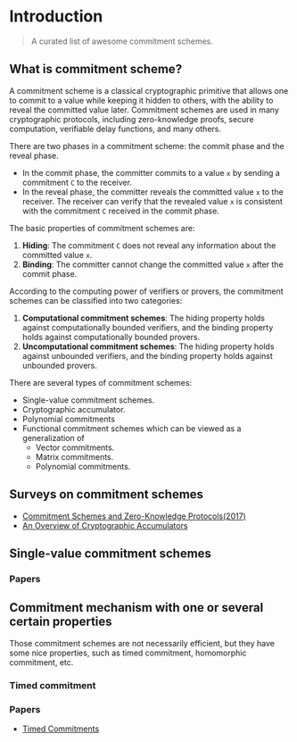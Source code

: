 # Introduction

> A curated list of awesome commitment schemes.

## What is commitment scheme?

A commitment scheme is a classical cryptographic primitive that allows one to commit to a value while keeping it hidden to others, with the ability to reveal the committed value later. Commitment schemes are used in many cryptographic protocols, including zero-knowledge proofs, secure computation, verifiable delay functions, and many others.

There are two phases in a commitment scheme: the commit phase and the reveal phase.

* In the commit phase, the committer commits to a value `x` by sending a commitment `C` to the receiver.
* In the reveal phase, the committer reveals the committed value `x` to the receiver. The receiver can verify that the revealed value `x` is consistent with the commitment `C` received in the commit phase.

The basic properties of commitment schemes are:

1. **Hiding**: The commitment `C` does not reveal any information about the committed value `x`.
2. **Binding**: The committer cannot change the committed value `x` after the commit phase.

According to the computing power of verifiers or provers, the commitment schemes can be classified into two categories:

1. **Computational commitment schemes**: The hiding property holds against computationally bounded verifiers, and the binding property holds against computationally bounded provers.
2. **Uncomputational commitment schemes**: The hiding property holds against unbounded verifiers, and the binding property holds against unbounded provers.

There are several types of commitment schemes:

* Single-value commitment schemes.
* Cryptographic accumulator.
* Polynomial commitments
* Functional commitment schemes which can be viewed as a generalization of
  * Vector commitments.
  * Matrix commitments.
  * Polynomial commitments.

## Surveys on commitment schemes

* [Commitment Schemes and Zero-Knowledge Protocols(2017)](https://pascholl.github.io/download/ComZK08.pdf)
* [An Overview of Cryptographic Accumulators](https://arxiv.org/pdf/2103.04330.pdf)

## Single-value commitment schemes

### Papers

## Commitment mechanism with one or several certain properties

Those commitment schemes are not necessarily efficient, but they have some nice properties, such as timed commitment, homomorphic commitment, etc.

### Timed commitment

### Papers

* [Timed Commitments](https://www.iacr.org/archive/crypto2000/18800237/18800237.pdf)
